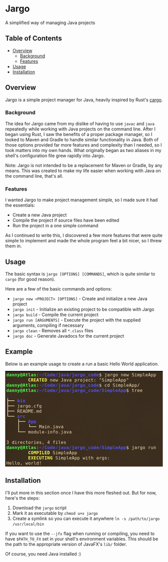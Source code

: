# Jargo

A simplified way of managing Java projects

## Table of Contents

- [Overview](#overview)
  - [Background](#background)
  - [Features](#features)
- [Usage](#usage)
- [Installation](#installation)

## Overview

Jargo is a simple project manager for Java, heavily inspired by Rust's [cargo](https://github.com/rust-lang/cargo/).

### Background

The idea for Jargo came from my dislike of having to use `javac` and `java` repeatedly while working with Java projects on the command line.
After I began using Rust, I saw the benefits of a proper package manager, so I looked to Maven and Gradle to handle similar functionality in Java.
Both of those options provided far more features and complexity than I needed, so I took matters into my own hands.
What originally began as two aliases in my shell's configuration file grew rapidly into Jargo.

Note: Jargo is not intended to be a replacement for Maven or Gradle, by any means.
This was created to make my life easier when working with Java on the command line, that's all.

### Features

I wanted Jargo to make project management simple, so I made sure it had the essentials:

- Create a new Java project
- Compile the project if source files have been edited
- Run the project in a one simple command

As I continued to write this, I discovered a few more features that were quite simple to implement and made the whole program feel a bit nicer, so I threw them in.

## Usage

The basic syntax is `jargo [OPTIONS] [COMMANDS]`, which is quite similar to `cargo` (for good reason).

Here are a few of the basic commands and options:

- `jargo new <PROJECT> [OPTIONS]` - Create and initialize a new Java project
- `jargo init` - Initialize an existing project to be compatible with Jargo
- `jargo build` - Compile the current project
- `jargo run [ARGUMENTS]` - Execute the project with the supplied arguments, compiling if necessary
- `jargo clean` - Removes all `*.class` files
- `jargo doc` - Generate Javadocs for the current project

## Example

Below is an example usage to create a run a basic Hello World application.

![An example usage](./assets/example.png)

## Installation

I'll put more in this section once I have this more fleshed out. But for now, here's the steps:

1. Download the `jargo` script
2. Mark it as executable by `chmod u+x jargo`
3. Create a symlink so you can execute it anywhere `ln -s /path/to/jargo /usr/local/bin`

If you want to use the `--jfx` flag when running or compiling, you need to have `$PATH_TO_FX` set in your shell's environment variables.
This should be the path to the appropriate version of JavaFX's `lib/` folder.

Of course, you need Java installed :)
